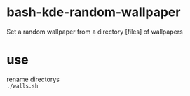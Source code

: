 # bash-kde-random-wallpaper
Set a random wallpaper from a directory [files] of wallpapers

# use

rename directorys<br>
`./walls.sh`
